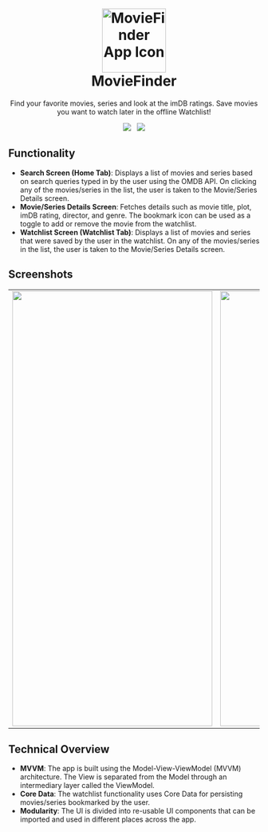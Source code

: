 <h1 align="center">
<img width="128" height="128" src="https://github.com/user-attachments/assets/3f453e66-2cff-48ea-ba17-7c0bc130c5eb" alt="MovieFinder App Icon" />
  <br />
  MovieFinder
  <br />
</h1>
<p align="center">Find your favorite movies, series and look at the imDB ratings. Save movies you want to watch later in the offline Watchlist!</p>
<p align="center">
  <img src="https://img.shields.io/badge/Language-Swift-blue.svg">
  &nbsp;
  <a href="LICENSE.md"><img src="https://img.shields.io/badge/License-MIT-brightgreen.svg"></a>
</p>

## Functionality
- **Search Screen (Home Tab)**: Displays a list of movies and series based on search queries typed in by the user using the OMDB API. On clicking any of the movies/series in the list, the user is taken to the Movie/Series Details screen.
- **Movie/Series Details Screen**: Fetches details such as movie title, plot, imDB rating, director, and genre. The bookmark icon can be used as a toggle to add or remove the movie from the watchlist.
- **Watchlist Screen (Watchlist Tab)**: Displays a list of movies and series that were saved by the user in the watchlist. On any of the movies/series in the list, the user is taken to the Movie/Series Details screen.

## Screenshots

<table>
  <tr>
    <td>
      <img width="401" height="870" src="https://github.com/user-attachments/assets/5cb07edf-6555-46b6-90c9-31963b7f8a82"></img>
    </td>
    <td>
      <img width="401" height="870" src="https://github.com/user-attachments/assets/5de453b2-0d50-4d66-99bb-f166651660c7"></img>
    </td>
  </tr>
</table>

## Technical Overview
- **MVVM**: The app is built using the Model-View-ViewModel (MVVM) architecture. The View is separated from the Model through an intermediary layer called the ViewModel.
- **Core Data**: The watchlist functionality uses Core Data for persisting movies/series bookmarked by the user.
- **Modularity**: The UI is divided into re-usable UI components that can be imported and used in different places across the app.
